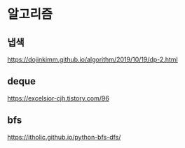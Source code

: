 # 알고리즘

## 냅색

https://dojinkimm.github.io/algorithm/2019/10/19/dp-2.html

## deque

https://excelsior-cjh.tistory.com/96

## bfs

https://itholic.github.io/python-bfs-dfs/

